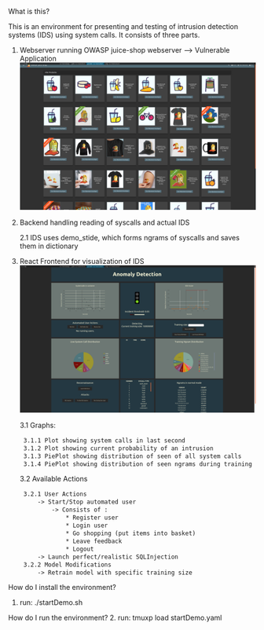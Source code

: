 

What is this?
    
This is an environment for presenting and testing of intrusion detection systems (IDS) using system calls.
It consists of three parts.
    
1. Webserver running OWASP juice-shop webserver --> Vulnerable Application
    ![OWASP Juice Shop](/images/JuiceShop2.png)

2. Backend handling reading of syscalls and actual IDS

    2.1 IDS uses demo_stide, which forms ngrams of syscalls and saves them in dictionary

3. React Frontend for visualization of IDS 
    ![OWASP Juice Shop](/images/Dashboard.png)

    3.1 Graphs:

        3.1.1 Plot showing system calls in last second
        3.1.2 Plot showing current probability of an intrusion 
        3.1.3 PiePlot showing distribution of seen of all system calls
        3.1.4 PiePlot showing distribution of seen ngrams during training

    3.2 Available Actions

        3.2.1 User Actions
            -> Start/Stop automated user 
                -> Consists of :
                    * Register user 
                    * Login user
                    * Go shopping (put items into basket)
                    * Leave feedback
                    * Logout 
            -> Launch perfect/realistic SQLInjection
        3.2.2 Model Modifications
            -> Retrain model with specific training size
        

How do I install the environment?
1. run: ./startDemo.sh

How do I run the environment?
2. run: tmuxp load startDemo.yaml

